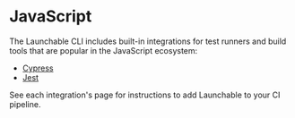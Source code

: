 # JavaScript

The Launchable CLI includes built-in integrations for test runners and build tools that are popular in the JavaScript ecosystem:

* [Cypress](../integrations/cypress.md)
* [Jest](../integrations/jest.md)

See each integration's page for instructions to add Launchable to your CI pipeline.

